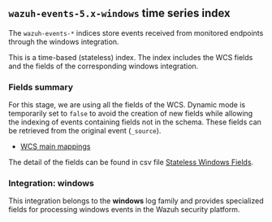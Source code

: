 ## `wazuh-events-5.x-windows` time series index

The `wazuh-events-*` indices store events received from monitored endpoints through the windows integration.

This is a time-based (stateless) index. The index includes the WCS fields and the fields of the corresponding windows integration.

### Fields summary

For this stage, we are using all the fields of the WCS. Dynamic mode is temporarily set to `false` to avoid the creation of new fields while allowing the indexing of events containing fields not in the schema. These fields can be retrieved from the original event (`_source`).

- [WCS main mappings](../../stateless/docs/fields.csv)

The detail of the fields can be found in csv file [Stateless Windows Fields](fields.csv).

### Integration: windows

This integration belongs to the **windows** log family and provides specialized fields for processing windows events in the Wazuh security platform.
